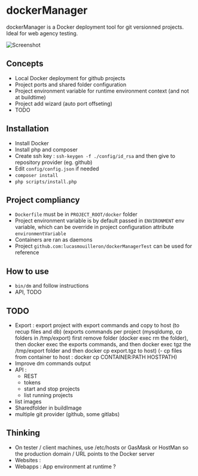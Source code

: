 dockerManager
=============

dockerManager is a Docker deployment tool for git versionned projects.
Ideal for web agency testing.

![Screenshot](http://grabs.lucasmouilleron.com/Screen%20Shot%202015-11-20%20at%2012.14.24.png)

Concepts
--------
- Local Docker deployment for github projects
- Project ports and shared folder configuration 
- Project environment variable for runtime environment context (and not at buildtime)
- Project add wizard (auto port offseting)
- TODO

Installation
------------
- Install Docker
- Install php and composer
- Create ssh key : `ssh-keygen -f ./config/id_rsa` and then give to repository provider (eg. github)
- Edit `config/config.json` if needed
- `composer install`
- `php scripts/install.php`

Project compliancy
------------------
- `Dockerfile` must be in `PROJECT_ROOT/docker` folder
- Project environment variable is by default passed in `ENVIRONMENT` env variable, which can be override in project configuration attribute `environmentVariable`
- Containers are ran as daemons
- Project `github.com:lucasmouilleron/dockerManagerTest` can be used for reference

How to use
----------
- `bin/dm` and follow instructions
- API, TODO

TODO
----
- Export : export project with export commands and copy to host (to recup files and db) (exports commands per project (mysqldump, cp folders in /tmp/export) first remove folder (docker exec rm the folder), then docker exec the exports commands, and then docker exec tgz the /tmp/export folder and then docker cp export.tgz to host) (- cp files from container to host : docker cp CONTAINER:PATH HOSTPATH)
- Improve dm commands output
- API :
    - REST
    - tokens
    - start and stop projects
    - list running projects
- list images
- Sharedfolder in buildImage
- multiple git provider (github, some gitlabs)
    
Thinking
--------
- On tester / client machines, use /etc/hosts or GasMask or HostMan so the production domain / URL points to the Docker server
- Websites : 
- Webapps : App environment at runtime ?